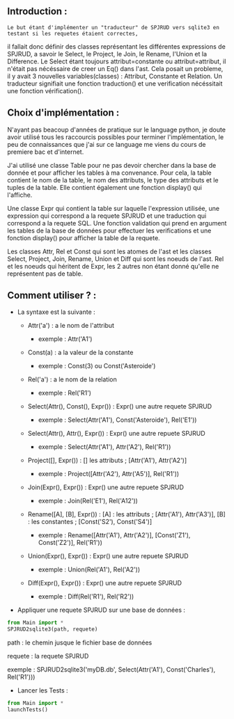 ## Introduction :

	Le but étant d'implémenter un "traducteur" de SPJRUD vers sqlite3 en testant si les requetes étaient correctes,
il fallait donc définir des classes représentant les différentes expressions de SPJRUD, a savoir le Select, le Project, le Join, le Rename, l'Union et la Difference.
Le Select étant toujours attribut=constante ou attribut=attribut, il n'était pas nécéssaire de creer un Eq() dans l'ast.
Cela posait un probleme, il y avait 3 nouvelles variables(classes) : Attribut, Constante et Relation.
Un traducteur signifiait une fonction traduction() et une verification nécéssitait une fonction vérification().


## Choix d'implémentation : 

N'ayant pas beacoup d'années de pratique sur le language python, je doute avoir utilisé tous les raccourcis possibles pour terminer l'implémentation, le peu de
connaissances que j'ai sur ce language me viens du cours de premiere bac et d'internet.

J'ai utilisé une classe Table pour ne pas devoir chercher dans la base de donnée et pour afficher les tables à ma convenance.
Pour cela, la table contient le nom de la table, le nom des attributs, le type des attributs et le tuples de la table.
Elle contient également une fonction display() qui l'affiche.

Une classe Expr qui contient la table sur laquelle l'expression utilisée, une expression qui correspond a la requete SPJRUD et une traduction qui correspond a la 
requete SQL.
Une fonction validation qui prend en argument les tables de la base de données pour effectuer les verifications et une fonction display() pour afficher la table de
la requete.

Les classes Attr, Rel et Const qui sont les atomes de l'ast et les classes Select, Project, Join, Rename, Union et Diff qui sont les noeuds de l'ast.
Rel et les noeuds qui héritent de Expr, les 2 autres non étant donné qu'elle ne représentent pas de table.


## Comment utiliser ? :

- La syntaxe est la suivante : 
	* Attr('a') : a le nom de l'attribut
		+ exemple : Attr('A1')
	* Const(a) : a la valeur de la constante
		+ exemple : Const(3) ou Const('Asteroide')
	* Rel('a') : a le nom de la relation
		+ exemple : Rel('R1')

	* Select(Attr(), Const(), Expr()) : Expr() une autre requete SPJRUD
		+ exemple : Select(Attr('A1'),  Const('Asteroide'), Rel('E1'))
	* Select(Attr(), Attr(), Expr()) : Expr() une autre repuete SPJRUD
		+ exemple : Select(Attr('A1'), Attr('A2'), Rel('R1'))

	* Project([], Expr()) : [] les attributs ; [Attr('A1'), Attr('A2')]
		+ exemple : Project([Attr('A2'), Attr('A5')], Rel('R1'))

	* Join(Expr(), Expr()) : Expr() une autre repuete SPJRUD
		+ exemple : Join(Rel('E1'), Rel('A12'))

	* Rename([A], [B], Expr()) : [A] : les attributs ; [Attr('A1'), Attr('A3')],  [B] : les constantes ; [Const('S2'), Const('S4')]
		+ exemple : Rename([Attr('A1'), Attr('A2')], [Const('Z1'), Const('Z2')], Rel('R1'))

	* Union(Expr(), Expr()) : Expr() une autre repuete SPJRUD
		+ exemple : Union(Rel('A1'), Rel('A2'))

	* Diff(Expr(), Expr()) : Expr() une autre repuete SPJRUD
		+ exemple : Diff(Rel('R1'), Rel('R2'))

- Appliquer une requete SPJRUD sur une base de données :
```Python
from Main import *
SPJRUD2sqlite3(path, requete)
```
path : le chemin jusque le fichier base de données

requete : la requete SPJRUD

exemple : SPJRUD2sqlite3('myDB.db', Select(Attr('A1'), Const('Charles'), Rel('R1')))


- Lancer les Tests :
```Python
from Main import *
launchTests()
```
